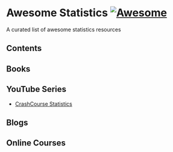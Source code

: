 # Awesome Statistics [![Awesome](https://awesome.re/badge-flat2.svg)](https://awesome.re)


A curated list of awesome statistics resources

## Contents

## Books

## YouTube Series

- [CrashCourse Statistics](https://www.youtube.com/playlist?list=PL8dPuuaLjXtNM_Y-bUAhblSAdWRnmBUcr)

## Blogs

## Online Courses

